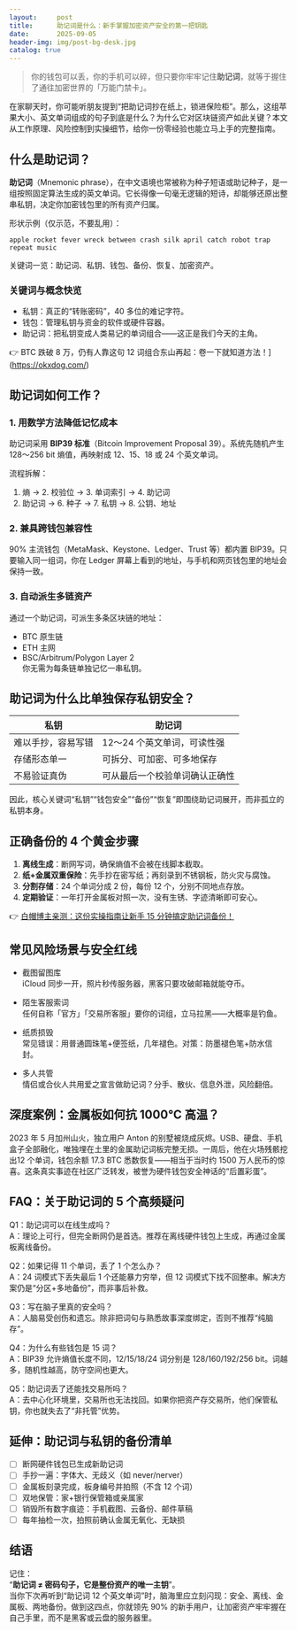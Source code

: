 ```yaml
---
layout:     post
title:      助记词是什么：新手掌握加密资产安全的第一把钥匙
date:       2025-09-05
header-img: img/post-bg-desk.jpg
catalog: true
---
```


> 你的钱包可以丢，你的手机可以碎，但只要你牢牢记住**助记词**，就等于握住了通往加密世界的「万能门禁卡」。

在家聊天时，你可能听朋友提到“把助记词抄在纸上，锁进保险柜”。那么，这组苹果大小、英文单词组成的句子到底是什么？为什么它对区块链资产如此关键？本文从工作原理、风险控制到实操细节，给你一份零经验也能立马上手的完整指南。

## 什么是助记词？

**助记词**（Mnemonic phrase），在中文语境也常被称为种子短语或助记种子，是一组按照固定算法生成的英文单词。它长得像一句毫无逻辑的短诗，却能够还原出整串私钥，决定你加密钱包里的所有资产归属。

形状示例（仅示范，不要乱用）：  
```
apple rocket fever wreck between crash silk april catch robot trap repeat music 
```

关键词一览：助记词、私钥、钱包、备份、恢复、加密资产。

### 关键词与概念快览
- 私钥：真正的“转账密码”，40 多位的难记字符。  
- 钱包：管理私钥与资金的软件或硬件容器。  
- 助记词：把私钥变成人类易记的单词组合——这正是我们今天的主角。

👉 BTC 跌破 8 万，仍有人靠这句 12 词组合东山再起：卷一下就知道方法！](https://okxdog.com/)

## 助记词如何工作？

### 1. 用数学方法降低记忆成本  
助记词采用 **BIP39 标准**（Bitcoin Improvement Proposal 39）。系统先随机产生 128～256 bit 熵值，再映射成 12、15、18 或 24 个英文单词。  

流程拆解：  
1. 熵 → 2. 校验位 → 3. 单词索引 → 4. 助记词  
5. 助记词 → 6. 种子 → 7. 私钥 → 8. 公钥、地址

### 2. 兼具跨钱包兼容性  
90% 主流钱包（MetaMask、Keystone、Ledger、Trust 等）都内置 BIP39。只要输入同一组词，你在 Ledger 屏幕上看到的地址，与手机和网页钱包里的地址会保持一致。

### 3. 自动派生多链资产  
通过一个助记词，可派生多条区块链的地址：  
- BTC 原生链  
- ETH 主网  
- BSC/Arbitrum/Polygon Layer 2  
你无需为每条链单独记忆一串私钥。

## 助记词为什么比单独保存私钥安全？

| 私钥 | 助记词 |
| --- | --- |
| 难以手抄，容易写错 | 12～24 个英文单词，可读性强 |
| 存储形态单一 | 可拆分、可加密、可多地保存 |
| 不易验证真伪 | 可从最后一个校验单词确认正确性 |

因此，核心关键词“私钥”“钱包安全”“备份”“恢复”即围绕助记词展开，而非孤立的私钥本身。

## 正确备份的 4 个黄金步骤

1. **离线生成**：断网写词，确保熵值不会被在线脚本截取。  
2. **纸+金属双重保险**：先手抄在密写纸；再刻录到不锈钢板，防火灾与腐蚀。  
3. **分割存储**：24 个单词分成 2 份，每份 12 个，分别不同地点存放。  
4. **定期验证**：一年打开金属板对照一次，没有生锈、字迹清晰即可安心。

👉 [白帽博主亲测：这份实操指南让新手 15 分钟搞定助记词备份！](https://okxdog.com/)

## 常见风险场景与安全红线

- 截图留图库  
iCloud 同步一开，照片秒传服务器，黑客只要攻破邮箱就能夺币。

- 陌生客服索词  
任何自称「官方」「交易所客服」要你的词组，立马拉黑——大概率是钓鱼。

- 纸质损毁  
常见错误：用普通圆珠笔+便签纸，几年褪色。对策：防墨褪色笔+防水信封。

- 多人共管  
情侣或合伙人共用爱之宣言做助记词？分手、散伙、信息外泄，风险翻倍。

## 深度案例：金属板如何抗 1000℃ 高温？

2023 年 5 月加州山火，独立用户 Anton 的别墅被烧成灰烬。USB、硬盘、手机盒子全部融化，唯独埋在土里的金属助记词板完整无损。一周后，他在火场残骸挖出12 个单词，钱包余额 17.3 BTC 悉数恢复——相当于当时约 1500 万人民币的惊喜。这条真实事迹在社区广泛转发，被誉为硬件钱包安全神话的“后置彩蛋”。

## FAQ：关于助记词的 5 个高频疑问

Q1：助记词可以在线生成吗？  
A：理论上可行，但完全断网仍是首选。推荐在离线硬件钱包上生成，再通过金属板离线备份。

Q2：如果记得 11 个单词，丢了 1 个怎么办？  
A：24 词模式下丢失最后 1 个还能暴力穷举，但 12 词模式下找不回整串。解决方案仍是“分区+多地备份”，而非事后补救。

Q3：写在脑子里真的安全吗？  
A：人脑易受创伤和遗忘。除非把词句与熟悉故事深度绑定，否则不推荐“纯脑存”。

Q4：为什么有些钱包是 15 词？  
A：BIP39 允许熵值长度不同，12/15/18/24 词分别是 128/160/192/256 bit。词越多，随机性越高，防守空间也更大。

Q5：助记词丢了还能找交易所吗？  
A：去中心化环境里，交易所也无法找回。如果你把资产存交易所，他们保管私钥，你也就失去了“非托管”优势。

## 延伸：助记词与私钥的备份清单

- [ ] 断网硬件钱包已生成新助记词  
- [ ] 手抄一遍：字体大、无歧义（如 never/nerver）  
- [ ] 金属板刻录完成，板身编号并拍照（不含 12 个词）  
- [ ] 双地保管：家+银行保管箱或亲属家  
- [ ] 销毁所有数字痕迹：手机截图、云备份、邮件草稿  
- [ ] 每年抽检一次，拍照前确认金属无氧化、无缺损

## 结语

记住：  
“**助记词 ≠ 密码句子，它是整份资产的唯一主钥**”。  
当你下次再听到“助记词 12 个英文单词”时，脑海里应立刻闪现：安全、离线、金属板、两地备份。做到这四点，你就领先 90% 的新手用户，让加密资产牢牢握在自己手里，而不是黑客或云盘的服务器里。